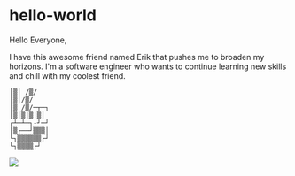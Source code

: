 # hello-world

Hello Everyone,

I have this awesome friend named Erik that pushes me to broaden my horizons.  I'm a software engineer who wants to continue learning new skills and chill with my coolest friend.

    │▒│ /▒/
    │▒│/▒/
    │▒ /▒/─┬─┐
    │▒│▒|▒│▒│
    ┌┴─┴─┐-┘─┘ 
    │▒┌──┘▒▒▒│
    └┐▒▒▒▒▒▒┌┘
    └┐▒▒▒▒┌┘
    

<img src="https://source.unsplash.com/XJXWbfSo2f0"></img>